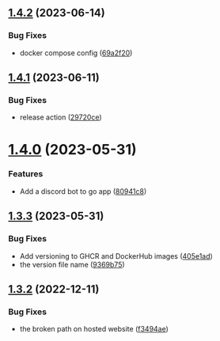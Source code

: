 ## [1.4.2](https://github.com/Pradumnasaraf/DevOps/compare/v1.4.1...v1.4.2) (2023-06-14)


### Bug Fixes

* docker compose config ([69a2f20](https://github.com/Pradumnasaraf/DevOps/commit/69a2f20dc58713897d57f38a3263319ca1b324fe))



## [1.4.1](https://github.com/Pradumnasaraf/DevOps/compare/v1.4.0...v1.4.1) (2023-06-11)


### Bug Fixes

* release action ([29720ce](https://github.com/Pradumnasaraf/DevOps/commit/29720cef1b86800613e7d18e6b82546700fbd4f7))



# [1.4.0](https://github.com/Pradumnasaraf/DevOps/compare/v1.3.3...v1.4.0) (2023-05-31)


### Features

* Add a discord bot to go app ([80941c8](https://github.com/Pradumnasaraf/DevOps/commit/80941c86ced3e40aaef379b6ca762938b16be111))



## [1.3.3](https://github.com/Pradumnasaraf/DevOps/compare/v1.3.2...v1.3.3) (2023-05-31)


### Bug Fixes

* Add versioning to GHCR and DockerHub images ([405e1ad](https://github.com/Pradumnasaraf/DevOps/commit/405e1adc80168ecf03282500bf7c0de18cb466f4))
* the version file name ([9369b75](https://github.com/Pradumnasaraf/DevOps/commit/9369b75d4f74fae2c84208db49cef669c97e1f30))



## [1.3.2](https://github.com/Pradumnasaraf/DevOps/compare/v1.3.1...v1.3.2) (2022-12-11)


### Bug Fixes

* the broken path on hosted website ([f3494ae](https://github.com/Pradumnasaraf/DevOps/commit/f3494ae339ecc1473387942dfbc9862624c70c7a))



